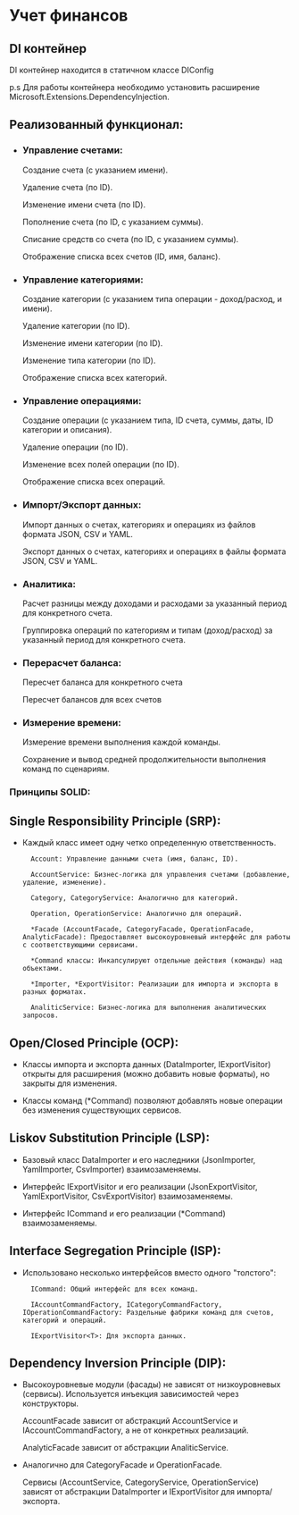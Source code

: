 # Учет финансов 

## DI контейнер
DI контейнер находится в статичном классе DIConfig

p.s Для работы контейнера необходимо установить расширение Microsoft.Extensions.DependencyInjection.

## Реализованный функционал:

- ### Управление счетами:

    Создание счета (с указанием имени).

    Удаление счета (по ID).

    Изменение имени счета (по ID).

    Пополнение счета (по ID, с указанием суммы).

    Списание средств со счета (по ID, с указанием суммы).

    Отображение списка всех счетов (ID, имя, баланс).

- ### Управление категориями:

    Создание категории (с указанием типа операции - доход/расход, и имени).
    
    Удаление категории (по ID).
    
    Изменение имени категории (по ID).
    
    Изменение типа категории (по ID).
    
    Отображение списка всех категорий.

- ### Управление операциями:

    Создание операции (с указанием типа, ID счета, суммы, даты, ID категории и описания).
    
    Удаление операции (по ID).
    
    Изменение всех полей операции (по ID).
    
    Отображение списка всех операций.

- ### Импорт/Экспорт данных:

    Импорт данных о счетах, категориях и операциях из файлов формата JSON, CSV и YAML.
    
    Экспорт данных о счетах, категориях и операциях в файлы формата JSON, CSV и YAML.

- ### Аналитика:

    Расчет разницы между доходами и расходами за указанный период для конкретного счета.
    
    Группировка операций по категориям и типам (доход/расход) за указанный период для конкретного счета.

- ### Перерасчет баланса:

    Пересчет баланса для конкретного счета
    
    Пересчет балансов для всех счетов

- ### Измерение времени:

    Измерение времени выполнения каждой команды.
    
    Сохранение и вывод средней продолжительности выполнения команд по сценариям.

### Принципы SOLID:

## Single Responsibility Principle (SRP):

- Каждый класс имеет одну четко определенную ответственность.

        Account: Управление данными счета (имя, баланс, ID).
        
        AccountService: Бизнес-логика для управления счетами (добавление, удаление, изменение).
        
        Category, CategoryService: Аналогично для категорий.
        
        Operation, OperationService: Аналогично для операций.
        
        *Facade (AccountFacade, CategoryFacade, OperationFacade, AnalyticFacade): Предоставляет высокоуровневый интерфейс для работы с соответствующими сервисами.
        
        *Command классы: Инкапсулируют отдельные действия (команды) над объектами.
        
        *Importer, *ExportVisitor: Реализации для импорта и экспорта в разных форматах.
        
        AnaliticService: Бизнес-логика для выполнения аналитических запросов.

## Open/Closed Principle (OCP):

- Классы импорта и экспорта данных (DataImporter<T>, IExportVisitor<T>) открыты для расширения (можно добавить новые форматы), но закрыты для изменения.

- Классы команд (*Command) позволяют добавлять новые операции без изменения существующих сервисов.

## Liskov Substitution Principle (LSP):

- Базовый класс DataImporter<T> и его наследники (JsonImporter<T>, YamlImporter<T>, CsvImporter<T>) взаимозаменяемы.

- Интерфейс IExportVisitor<T> и его реализации (JsonExportVisitor<T>, YamlExportVisitor<T>, CsvExportVisitor<T>) взаимозаменяемы.

- Интерфейс ICommand и его реализации (*Command) взаимозаменяемы.

## Interface Segregation Principle (ISP):

- Использовано несколько интерфейсов вместо одного "толстого":
        
        ICommand: Общий интерфейс для всех команд.
        
        IAccountCommandFactory, ICategoryCommandFactory, IOperationCommandFactory: Раздельные фабрики команд для счетов, категорий и операций.
        
        IExportVisitor<T>: Для экспорта данных.

## Dependency Inversion Principle (DIP):

- Высокоуровневые модули (фасады) не зависят от низкоуровневых (сервисы). Используется инъекция зависимостей через конструкторы.

  AccountFacade зависит от абстракций AccountService и IAccountCommandFactory, а не от конкретных реализаций.
        
  AnalyticFacade зависит от абстракции AnaliticService.

- Аналогично для CategoryFacade и OperationFacade.

  Сервисы (AccountService, CategoryService, OperationService) зависят от абстракции DataImporter<T> и IExportVisitor<T> для импорта/экспорта.
